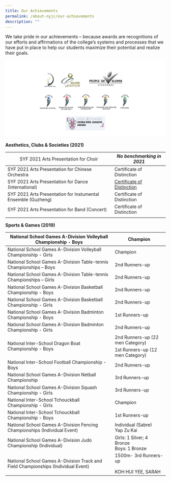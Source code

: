 ```yaml
---
title: Our Achievements
permalink: /about-nyjc/our-achievements
description: ""
---
```


We take pride in our achievements – because awards are recognitions of our efforts and affirmations of the college’s systems and processes that we have put in place to help our students maximize their potential and realize their goals.

![](/images/ss2.png)

**Aesthetics, Clubs & Societies (2021)**

<table class="tg">
<thead>
  <tr>
    <th class="tg-0pky"><span style="font-weight:400;font-style:normal">SYF 2021 Arts Presentation for Choir</span></th>
    <th class="tg-259y"><span style="font-weight:inherit;font-style:italic">No benchmarking in 2021</span><br></th>
  </tr>
</thead>
<tbody>
  <tr>
    <td class="tg-6lph"><span style="font-weight:inherit;font-style:inherit">SYF 2021 Arts Presentation for Chinese Orchestra</span></td>
    <td class="tg-p257"><span style="font-weight:400;font-style:normal">Certificate of Distinction</span></td>
  </tr>
  <tr>
    <td class="tg-0pky"><span style="font-weight:400;font-style:normal">SYF 2021 Arts Presentation for Dance (International)</span></td>
    <td class="tg-omxz"><a href="https://go.gov.sg/mohartresults" target="_blank" rel="noopener noreferrer"><span style="font-weight:400;font-style:normal">Certificate of Distinction</span></a></td>
  </tr>
  <tr>
    <td class="tg-0lax">SYF 2021 Arts Presentation for Instumental Ensemble (Guzheng)</td>
    <td class="tg-0lax">Certificate of Distinction</td>
  </tr>
  <tr>
    <td class="tg-0lax">SYF 2021 Arts Presentation for Band (Concert)</td>
    <td class="tg-0lax">Certificate of Distinction</td>
  </tr>
  <tr>
    <td class="tg-0lax"></td>
    <td class="tg-0lax"></td>
  </tr>
</tbody>
</table>

**Sports & Games (2019)**

<table class="tg">
<thead>
  <tr>
    <th class="tg-6lph"><span style="font-weight:inherit;font-style:inherit">National School Games A-Division Volleyball Championship - Boys</span></th>
    <th class="tg-259y"><span style="font-weight:inherit;font-style:inherit">Champion</span></th>
  </tr>
</thead>
<tbody>
  <tr>
    <td class="tg-6lph"><span style="font-weight:inherit;font-style:inherit">National School Games A-Division Volleyball Championship - Girls</span></td>
    <td class="tg-6lph"><span style="font-weight:inherit;font-style:inherit">Champion</span></td>
  </tr>
  <tr>
    <td class="tg-6lph"><span style="font-weight:inherit;font-style:inherit">National School Games A-Division Table-tennis Championships – Boys</span></td>
    <td class="tg-3el1"><span style="font-weight:inherit;font-style:inherit">2nd Runners-up</span></td>
  </tr>
  <tr>
    <td class="tg-d8zo"><span style="font-weight:inherit;font-style:inherit">National School Games A-Division Table-tennis Championships – Girls</span></td>
    <td class="tg-d8zo"><span style="font-weight:inherit;font-style:inherit">2nd Runners-up</span></td>
  </tr>
  <tr>
    <td class="tg-d8zo"><span style="font-weight:inherit;font-style:inherit">National School Games A-Division Basketball Championship - Boys</span></td>
    <td class="tg-d8zo"><span style="font-weight:inherit;font-style:inherit">2nd Runners-up</span></td>
  </tr>
  <tr>
    <td class="tg-d8zo"><span style="font-weight:inherit;font-style:inherit">National School Games A-Division Basketball Championship - Girls</span></td>
    <td class="tg-d8zo"><span style="font-weight:inherit;font-style:inherit">2nd Runners-up</span></td>
  </tr>
  <tr>
    <td class="tg-d8zo"><span style="font-weight:inherit;font-style:inherit">National School Games A-Division Badminton Championship - Boys</span></td>
    <td class="tg-d8zo"><span style="font-weight:inherit;font-style:inherit">1st Runners-up</span></td>
  </tr>
  <tr>
    <td class="tg-d8zo"><span style="font-weight:inherit;font-style:inherit">National School Games A-Division Badminton Championship - Girls</span></td>
    <td class="tg-d8zo"><span style="font-weight:inherit;font-style:inherit">2nd Runners-up</span></td>
  </tr>
  <tr>
    <td class="tg-d8zo" rowspan="2"><span style="font-weight:inherit;font-style:inherit">National Inter-School Dragon Boat Championship - Boys</span></td>
    <td class="tg-d8zo"><span style="font-weight:inherit;font-style:inherit">2nd Runners-up (22 men Category)</span></td>
  </tr>
  <tr>
    <td class="tg-d8zo"><span style="font-weight:inherit;font-style:inherit">1st Runners-up (12 men Category)</span></td>
  </tr>
  <tr>
    <td class="tg-d8zo"><span style="font-weight:inherit;font-style:inherit">National Inter-School Football Championship -  Boys </span></td>
    <td class="tg-d8zo"><span style="font-weight:inherit;font-style:inherit">2nd Runners-up </span></td>
  </tr>
  <tr>
    <td class="tg-d8zo"><span style="font-weight:inherit;font-style:inherit">National School Games A-Division Netball Championship</span></td>
    <td class="tg-d8zo"><span style="font-weight:inherit;font-style:inherit">3rd Runners-up </span></td>
  </tr>
  <tr>
    <td class="tg-d8zo"><span style="font-weight:inherit;font-style:inherit">National School Games A-Division Squash Championship - Girls</span></td>
    <td class="tg-d8zo"><span style="font-weight:inherit;font-style:inherit">3rd Runners-up </span></td>
  </tr>
  <tr>
    <td class="tg-d8zo"><span style="font-weight:inherit;font-style:inherit">National Inter-School Tchouckball Championship - Girls</span></td>
    <td class="tg-d8zo"><span style="font-weight:inherit;font-style:inherit">Champion</span></td>
  </tr>
  <tr>
    <td class="tg-d8zo"><span style="font-weight:inherit;font-style:inherit">National Inter-School Tchouckball Championship -  Boys</span></td>
    <td class="tg-d8zo"><span style="font-weight:inherit;font-style:inherit">1st Runners-up</span></td>
  </tr>
  <tr>
    <td class="tg-d8zo"><span style="font-weight:inherit;font-style:inherit">National School Games A-Division Fencing Championships (Individual Event) </span></td>
    <td class="tg-d8zo"><span style="font-weight:inherit;font-style:inherit">Individual (Sabre)</span><br><span style="font-weight:inherit;font-style:inherit">Yap Zu Kai</span></td>
  </tr>
  <tr>
    <td class="tg-d8zo"><span style="font-weight:inherit;font-style:inherit">National School Games A-Division Judo Championship (Individual)</span></td>
    <td class="tg-d8zo"><span style="font-weight:inherit;font-style:inherit">Girls: 1 Silver; 4 Bronze</span><br><span style="font-weight:inherit;font-style:inherit">Boys: 1 Bronze</span></td>
  </tr>
  <tr>
    <td class="tg-d8zo"><span style="font-weight:inherit;font-style:inherit">National School Games A-Division Track and Field Championships (Individual Event) </span></td>
    <td class="tg-d8zo"><span style="font-weight:inherit;font-style:inherit">1500m- 3rd Runners-up</span><br><br><span style="font-weight:inherit;font-style:inherit">KOH HUI YEE, SARAH</span></td>
  </tr>
</tbody>
</table>